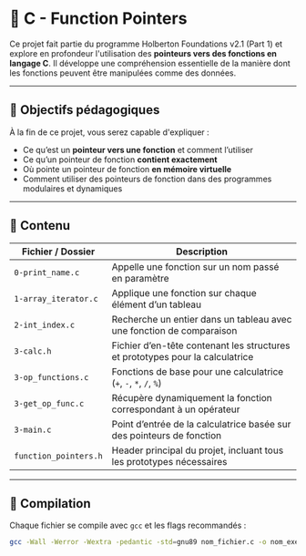 # 🧠 C - Function Pointers

Ce projet fait partie du programme Holberton Foundations v2.1 (Part 1) et explore en profondeur l'utilisation des **pointeurs vers des fonctions en langage C**. Il développe une compréhension essentielle de la manière dont les fonctions peuvent être manipulées comme des données.

---

## 🎯 Objectifs pédagogiques

À la fin de ce projet, vous serez capable d'expliquer :

- Ce qu’est un **pointeur vers une fonction** et comment l’utiliser
- Ce qu’un pointeur de fonction **contient exactement**
- Où pointe un pointeur de fonction **en mémoire virtuelle**
- Comment utiliser des pointeurs de fonction dans des programmes modulaires et dynamiques

---

## 📁 Contenu

| Fichier / Dossier        | Description |
|-------------------------|-------------|
| `0-print_name.c`        | Appelle une fonction sur un nom passé en paramètre |
| `1-array_iterator.c`    | Applique une fonction sur chaque élément d’un tableau |
| `2-int_index.c`         | Recherche un entier dans un tableau avec une fonction de comparaison |
| `3-calc.h`              | Fichier d’en-tête contenant les structures et prototypes pour la calculatrice |
| `3-op_functions.c`      | Fonctions de base pour une calculatrice (`+`, `-`, `*`, `/`, `%`) |
| `3-get_op_func.c`       | Récupère dynamiquement la fonction correspondant à un opérateur |
| `3-main.c`              | Point d’entrée de la calculatrice basée sur des pointeurs de fonction |
| `function_pointers.h`   | Header principal du projet, incluant tous les prototypes nécessaires |

---

## 🔧 Compilation

Chaque fichier se compile avec `gcc` et les flags recommandés :

```bash
gcc -Wall -Werror -Wextra -pedantic -std=gnu89 nom_fichier.c -o nom_executable